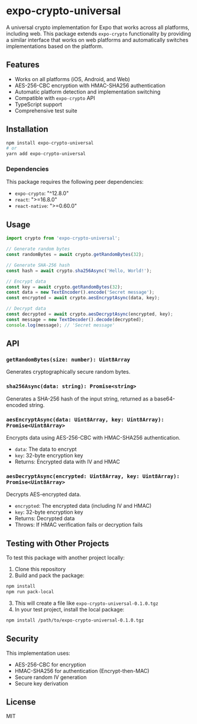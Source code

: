 # expo-crypto-universal

A universal crypto implementation for Expo that works across all platforms, including web. This package extends `expo-crypto` functionality by providing a similar interface that works on web platforms and automatically switches implementations based on the platform.

## Features

- Works on all platforms (iOS, Android, and Web)
- AES-256-CBC encryption with HMAC-SHA256 authentication
- Automatic platform detection and implementation switching
- Compatible with `expo-crypto` API
- TypeScript support
- Comprehensive test suite

## Installation

```bash
npm install expo-crypto-universal
# or
yarn add expo-crypto-universal
```

### Dependencies

This package requires the following peer dependencies:

- `expo-crypto`: "^12.8.0"
- `react`: ">=16.8.0"
- `react-native`: ">=0.60.0"

## Usage

```typescript
import crypto from 'expo-crypto-universal';

// Generate random bytes
const randomBytes = await crypto.getRandomBytes(32);

// Generate SHA-256 hash
const hash = await crypto.sha256Async('Hello, World!');

// Encrypt data
const key = await crypto.getRandomBytes(32);
const data = new TextEncoder().encode('Secret message');
const encrypted = await crypto.aesEncryptAsync(data, key);

// Decrypt data
const decrypted = await crypto.aesDecryptAsync(encrypted, key);
const message = new TextDecoder().decode(decrypted);
console.log(message); // 'Secret message'
```

## API

### `getRandomBytes(size: number): Uint8Array`

Generates cryptographically secure random bytes.

### `sha256Async(data: string): Promise<string>`

Generates a SHA-256 hash of the input string, returned as a base64-encoded string.

### `aesEncryptAsync(data: Uint8Array, key: Uint8Array): Promise<Uint8Array>`

Encrypts data using AES-256-CBC with HMAC-SHA256 authentication.

- `data`: The data to encrypt
- `key`: 32-byte encryption key
- Returns: Encrypted data with IV and HMAC

### `aesDecryptAsync(encrypted: Uint8Array, key: Uint8Array): Promise<Uint8Array>`

Decrypts AES-encrypted data.

- `encrypted`: The encrypted data (including IV and HMAC)
- `key`: 32-byte encryption key
- Returns: Decrypted data
- Throws: If HMAC verification fails or decryption fails

## Testing with Other Projects

To test this package with another project locally:

1. Clone this repository
2. Build and pack the package:
```bash
npm install
npm run pack-local
```
3. This will create a file like `expo-crypto-universal-0.1.0.tgz`
4. In your test project, install the local package:
```bash
npm install /path/to/expo-crypto-universal-0.1.0.tgz
```

## Security

This implementation uses:
- AES-256-CBC for encryption
- HMAC-SHA256 for authentication (Encrypt-then-MAC)
- Secure random IV generation
- Secure key derivation

## License

MIT

